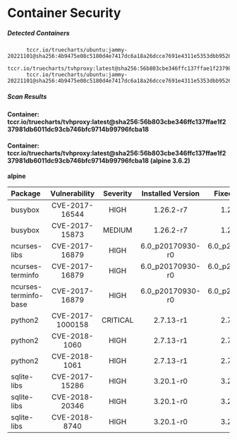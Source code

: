 # Container Security

##### Detected Containers

          tccr.io/truecharts/ubuntu:jammy-20221101@sha256:4b9475e08c5180d4e7417dc6a18a26dcce7691e4311e5353dbb952645c5ff43f
          tccr.io/truecharts/tvhproxy:latest@sha256:56b803cbe346ffc137ffae1f237981db6011dc93cb746bfc9714b99796fcba18
          tccr.io/truecharts/ubuntu:jammy-20221101@sha256:4b9475e08c5180d4e7417dc6a18a26dcce7691e4311e5353dbb952645c5ff43f

##### Scan Results

**Container: tccr.io/truecharts/tvhproxy:latest@sha256:56b803cbe346ffc137ffae1f237981db6011dc93cb746bfc9714b99796fcba18**

#### Container: tccr.io/truecharts/tvhproxy:latest@sha256:56b803cbe346ffc137ffae1f237981db6011dc93cb746bfc9714b99796fcba18 (alpine 3.6.2)
    

**alpine**

      
| Package         |    Vulnerability   |   Severity  |  Installed Version | Fixed Version |
|:----------------|:------------------:|:-----------:|:------------------:|:-------------:|
| busybox         |    CVE-2017-16544   |   HIGH  |  1.26.2-r7 | 1.26.2-r9 |
| busybox         |    CVE-2017-15873   |   MEDIUM  |  1.26.2-r7 | 1.26.2-r9 |
| ncurses-libs         |    CVE-2017-16879   |   HIGH  |  6.0_p20170930-r0 | 6.0_p20171125-r0 |
| ncurses-terminfo         |    CVE-2017-16879   |   HIGH  |  6.0_p20170930-r0 | 6.0_p20171125-r0 |
| ncurses-terminfo-base         |    CVE-2017-16879   |   HIGH  |  6.0_p20170930-r0 | 6.0_p20171125-r0 |
| python2         |    CVE-2017-1000158   |   CRITICAL  |  2.7.13-r1 | 2.7.14-r0 |
| python2         |    CVE-2018-1060   |   HIGH  |  2.7.13-r1 | 2.7.15-r0 |
| python2         |    CVE-2018-1061   |   HIGH  |  2.7.13-r1 | 2.7.15-r0 |
| sqlite-libs         |    CVE-2017-15286   |   HIGH  |  3.20.1-r0 | 3.20.1-r1 |
| sqlite-libs         |    CVE-2018-20346   |   HIGH  |  3.20.1-r0 | 3.25.3-r0 |
| sqlite-libs         |    CVE-2018-8740   |   HIGH  |  3.20.1-r0 | 3.20.1-r2 |

